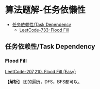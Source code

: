 # 算法题解-任务依懒性
- [任务依赖性/Task Dependency](#Task_Dependency20231001)
  - [LeetCode-733: Flood Fill](#LeetCode-733)

## 任务依赖性/Task Dependency <a name ="Task_Dependency20231001">

### Flood Fill <a name ="LeetCode-733">
[LeetCode-207,210. Flood Fill (Easy)](https://leetcode.com/problems/flood-fill/)

**【解析】** 图的遍历，DFS，BFS都可以。

